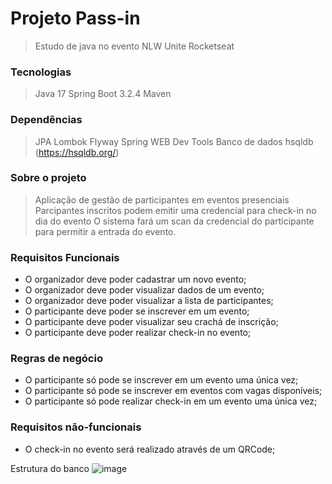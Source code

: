# Projeto Pass-in

> Estudo de java no evento NLW Unite Rocketseat

### Tecnologias

> Java 17
> Spring Boot 3.2.4
> Maven

### Dependências
> JPA
> Lombok
> Flyway
> Spring WEB
> Dev Tools
> Banco de dados hsqldb (https://hsqldb.org/)

### Sobre o projeto

> Aplicação de gestão de participantes em eventos presenciais
> Parcipantes inscritos podem emitir uma credencial para check-in no dia do evento
> O sistema fará um scan da credencial do participante para permitir a entrada do evento.

### Requisitos Funcionais

- O organizador deve poder cadastrar um novo evento;
- O organizador deve poder visualizar dados de um evento;
- O organizador deve poder visualizar a lista de participantes;
- O participante deve poder se inscrever em um evento;
- O participante deve poder visualizar seu crachá de inscrição;
- O participante deve poder realizar check-in no evento;

### Regras de negócio

- O participante só pode se inscrever em um evento uma única vez;
- O participante só pode se inscrever em eventos com vagas disponíveis;
- O participante só pode realizar check-in em um evento uma única vez;

### Requisitos não-funcionais

- O check-in no evento será realizado através de um QRCode;

Estrutura do banco 
![image](https://github.com/thiagogimenes/pass-in/assets/59589489/417c9be5-990b-4ac9-a8ec-fcf9417b38af)
